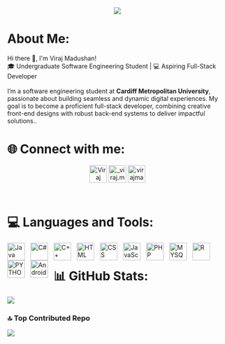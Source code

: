 
<!-- HEADER -->
<div align="center" width="100">
  <img src="https://capsule-render.vercel.app/api?type=waving&height=300&color=gradient&customColorList=0,2,2,5,30&text=Viraj%20Madushan&reversal=true&fontSize=63&descAlign=50&textBg=false"/>

</div>

#  About Me:
Hi there 👋, I'm Viraj Madushan!<br>🎓 Undergraduate Software Engineering Student | 💻 Aspiring Full-Stack Developer<br><br>
I’m a software engineering student at <b> Cardiff Metropolitan University</b>, passionate about building seamless and dynamic digital experiences. My goal is to become a proficient full-stack developer, combining creative front-end designs with robust back-end systems to deliver impactful solutions..


# 🌐 Connect with me:
<p align="Center">
   <a href="www.linkedin.com/in/
viraj-madushan-747a09257
" target="blank"><img align="center" src="https://github.com/Scar1109/skill-icons/blob/main/icons/LinkedIn.svg"     alt="Viraj Madushan" height="40" width="40"  /></a>
  <a href="https://www.instagram.com/_viraj.madushan_/profilecard/?igsh=MTZiY3k3MGt5cXRlbg==" target="blank"><img align="center" src="https://raw.githubusercontent.com/rahuldkjain/github-profile-readme-generator/master/src/images/icons/Social/instagram.svg" alt="_viraj.madushan_" height="40" width="40" /></a>
  <a href="https://youtube.com/@https://www.youtube.com/@VirajMJay" target="blank"><img align="center"  src="https://raw.githubusercontent.com/rahuldkjain/github-profile-readme-generator/master/src/images/icons/Social/youtube.svg" alt="virajmadushan" height="40" width="40" /></a>
</P>
<br />

#
# 💻 Languages and Tools:


<img align="left" alt="Java" width="40px" style="padding-right:10px;" src="https://github.com/Scar1109/skill-icons/blob/main/icons/Java-Light.svg"/>
<img align="left" alt="C#" width="40px" style="padding-right:10px;" src="https://github.com/Scar1109/skill-icons/blob/main/icons/CS.svg" />
<img align="left" alt="C++" width="40px" style="padding-right:10px;" src="https://github.com/Scar1109/skill-icons/blob/main/icons/CPP.svg" />
<img align="left" alt="HTML" width="40px" style="padding-right:10px;" src="https://github.com/Scar1109/skill-icons/blob/main/icons/HTML.svg" />
<img align="left" alt="CSS" width="40px" style="padding-right:10px;" src="https://github.com/Scar1109/skill-icons/blob/main/icons/CSS.svg" />
<img align="left" alt="JavaScript" width="40px" style="padding-right:10px;" src="https://github.com/Scar1109/skill-icons/blob/main/icons/JavaScript.svg" />
<img align="left" alt="PHP" width="40px" style="padding-right:10px;" src="https://github.com/Scar1109/skill-icons/blob/main/icons/PHP-Light.svg" />
<img align="left" alt="MYSQL" width="40px" style="padding-right:10px;" src="https://github.com/Scar1109/skill-icons/blob/main/icons/MySQL-Light.svg" />
<img align="left" alt="R" width="40px" style="padding-right:10px;" src="https://github.com/Scar1109/skill-icons/blob/main/icons/R-Dark.svg" />
<img align="left" alt="PYTHON" width="40px" style="padding-right:10px;" src="https://github.com/Scar1109/skill-icons/blob/main/icons/Python-Light.svg" />
<img align="left" alt="AndroidStudio" width="40px" style="padding-right:10px;" src="https://github.com/Scar1109/skill-icons/blob/main/icons/AndroidStudio-Light.svg" />

<br />

#
# 📊 GitHub Stats:
![](https://github-readme-stats.vercel.app/api?username=VirajMadushan&theme=tokyonight&hide_border=false&include_all_commits=false&count_private=false)<br/>


### 🔝 Top Contributed Repo
![](https://github-contributor-stats.vercel.app/api?username=VirajMadushan&limit=5&theme=dark&combine_all_yearly_contributions=true)

<!-- Proudly created with GPRM ( https://gprm.itsvg.in ) -->
